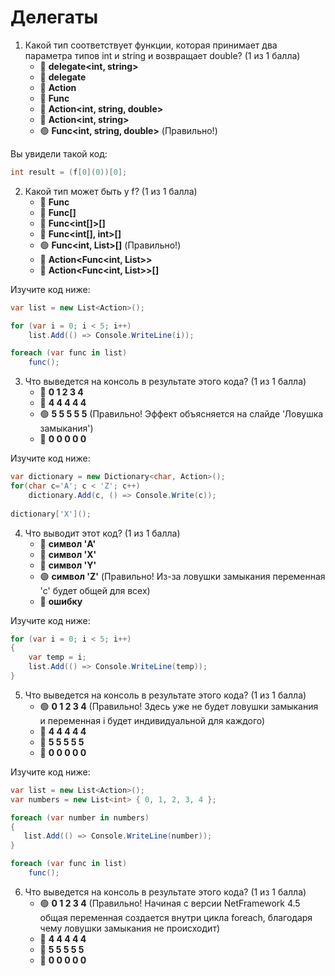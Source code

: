 # Делегаты

1. Какой тип соответствует функции, которая принимает два параметра типов int и string и возвращает double? (1 из 1 балла) 
   * 🔴 **delegate<int, string>**
   * 🔴 **delegate**
   * 🔴 **Action**
   * 🔴 **Func**
   * 🔴 **Action<int, string, double>**
   * 🔴 **Action<int, string>**
   * 🟢 **Func<int, string, double>** (Правильно!)


Вы увидели такой код:

```cs
int result = (f[0](0))[0];
```

2. Какой тип может быть у f? (1 из 1 балла) 
   * 🔴 **Func<int>**
   * 🔴 **Func<int>[]**
   * 🔴 **Func<int[]>[]**
   * 🔴 **Func<int[], int>[]**
   * 🟢 **Func<int, List<int>>[]** (Правильно!)
   * 🔴 **Action<Func<int, List<int>>>**
   * 🔴 **Action<Func<int, List<int>>>[]**


Изучите код ниже:

```cs
var list = new List<Action>();

for (var i = 0; i < 5; i++)
    list.Add(() => Console.WriteLine(i));

foreach (var func in list)
    func();
```

3. Что выведется на консоль в результате этого кода? (1 из 1 балла) 
   * 🔴 **0 1 2 3 4**
   * 🔴 **4 4 4 4 4**
   * 🟢 **5 5 5 5 5** (Правильно! Эффект объясняется на слайде 'Ловушка замыкания')
   * 🔴 **0 0 0 0 0**


Изучите код ниже:

```cs
var dictionary = new Dictionary<char, Action>();
for(char c='A'; c < 'Z'; c++)
    dictionary.Add(c, () => Console.Write(c));
		
dictionary['X']();
```

4. Что выводит этот код? (1 из 1 балла) 
   * 🔴 **символ 'A'**
   * 🔴 **символ 'X'**
   * 🔴 **символ 'Y'**
   * 🟢 **символ 'Z'** (Правильно! Из-за ловушки замыкания переменная 'c' будет общей для всех)
   * 🔴 **ошибку**


Изучите код ниже:

```cs
for (var i = 0; i < 5; i++)
{
    var temp = i;
    list.Add(() => Console.WriteLine(temp));
}
```

5. Что выведется на консоль в результате этого кода? (1 из 1 балла) 
   * 🟢 **0 1 2 3 4** (Правильно! Здесь уже не будет ловушки замыкания и переменная i будет индивидуальной для каждого)
   * 🔴 **4 4 4 4 4**
   * 🔴 **5 5 5 5 5**
   * 🔴 **0 0 0 0 0**


Изучите код ниже:

```cs
var list = new List<Action>();
var numbers = new List<int> { 0, 1, 2, 3, 4 };

foreach (var number in numbers)
{
   list.Add(() => Console.WriteLine(number));
}

foreach (var func in list)
    func();
```

6. Что выведется на консоль в результате этого кода? (1 из 1 балла) 
   * 🟢 **0 1 2 3 4** (Правильно! Начиная с версии NetFramework 4.5 общая переменная создается внутри цикла foreach, благодаря чему ловушки замыкания не происходит)
   * 🔴 **4 4 4 4 4**
   * 🔴 **5 5 5 5 5**
   * 🔴 **0 0 0 0 0**

